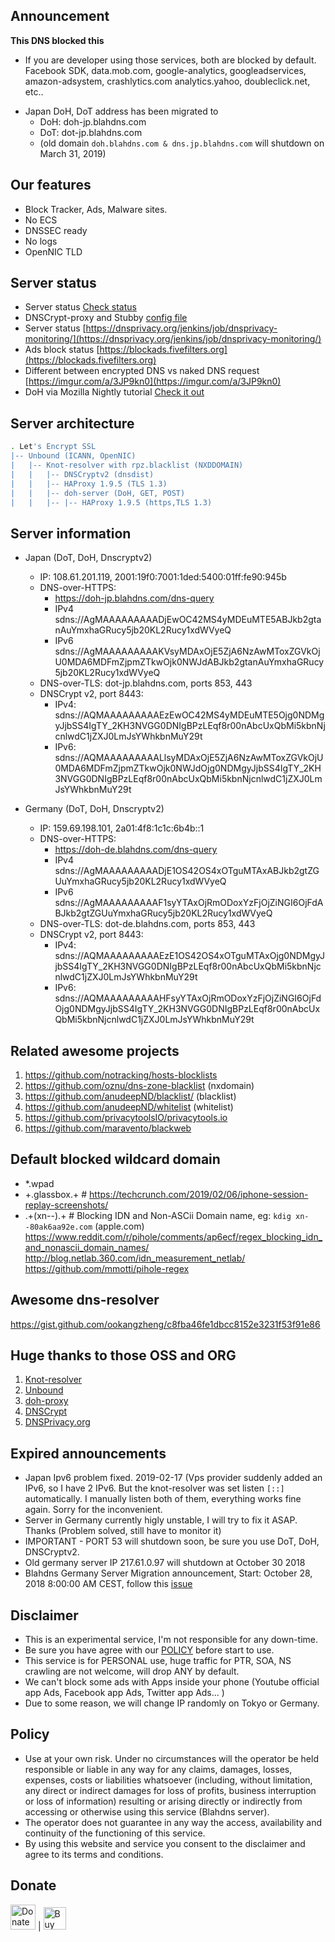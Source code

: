 ## Announcement

**This DNS blocked this** 
* If you are developer using those services, both are blocked by default. Facebook SDK, data.mob.com, google-analytics, googleadservices, amazon-adsystem, crashlytics.com analytics.yahoo, doubleclick.net, etc.. 

- Japan DoH, DoT address has been migrated to 
  * DoH: doh-jp.blahdns.com
  * DoT: dot-jp.blahdns.com
  * (old domain `doh.blahdns.com & dns.jp.blahdns.com` will shutdown on March 31, 2019)
 
## Our features
* Block Tracker, Ads, Malware sites.
* No ECS
* DNSSEC ready
* No logs
* OpenNIC TLD

## Server status
* Server status [Check status](https://stats.blahdns.com)
* DNSCrypt-proxy and Stubby [config file](https://github.com/ookangzheng/blahdns/tree/master/client-conf)
* Server status [https://dnsprivacy.org/jenkins/job/dnsprivacy-monitoring/](https://dnsprivacy.org/jenkins/job/dnsprivacy-monitoring/)
* Ads block status [https://blockads.fivefilters.org](https://blockads.fivefilters.org)
* Different between encrypted DNS vs naked DNS request [https://imgur.com/a/3JP9kn0](https://imgur.com/a/3JP9kn0)
* DoH via Mozilla Nightly tutorial [Check it out](https://www.ookangzheng.com/mozilla-nightly-enable-dns-over-https/)

## Server architecture

```bash
. Let's Encrypt SSL
|-- Unbound (ICANN, OpenNIC)
|   |-- Knot-resolver with rpz.blacklist (NXDDOMAIN)
|   |   |-- DNSCryptv2 (dnsdist)
|   |   |-- HAProxy 1.9.5 (TLS 1.3)
|   |   |-- doh-server (DoH, GET, POST)
|   |   |-- |-- HAProxy 1.9.5 (https,TLS 1.3)
```

## Server information
- Japan (DoT, DoH, Dnscryptv2)
  * IP: 108.61.201.119, 2001:19f0:7001:1ded:5400:01ff:fe90:945b
  * DNS-over-HTTPS: 
    * https://doh-jp.blahdns.com/dns-query
    * IPv4 sdns://AgMAAAAAAAAADjEwOC42MS4yMDEuMTE5ABJkb2gtanAuYmxhaGRucy5jb20KL2Rucy1xdWVyeQ
    * IPv6 sdns://AgMAAAAAAAAAKVsyMDAxOjE5ZjA6NzAwMToxZGVkOjU0MDA6MDFmZjpmZTkwOjk0NWJdABJkb2gtanAuYmxhaGRucy5jb20KL2Rucy1xdWVyeQ
  * DNS-over-TLS: dot-jp.blahdns.com, ports 853, 443
  * DNSCrypt v2, port 8443:
    * IPv4:  sdns://AQMAAAAAAAAAEzEwOC42MS4yMDEuMTE5Ojg0NDMgyJjbSS4IgTY_2KH3NVGG0DNIgBPzLEqf8r00nAbcUxQbMi5kbnNjcnlwdC1jZXJ0LmJsYWhkbnMuY29t
    * IPv6:
sdns://AQMAAAAAAAAALlsyMDAxOjE5ZjA6NzAwMToxZGVkOjU0MDA6MDFmZjpmZTkwOjk0NWJdOjg0NDMgyJjbSS4IgTY_2KH3NVGG0DNIgBPzLEqf8r00nAbcUxQbMi5kbnNjcnlwdC1jZXJ0LmJsYWhkbnMuY29t

- Germany (DoT, DoH, Dnscryptv2)
  * IP: 159.69.198.101, 2a01:4f8:1c1c:6b4b::1
  * DNS-over-HTTPS: 
    * https://doh-de.blahdns.com/dns-query
    * IPv4 sdns://AgMAAAAAAAAADjE1OS42OS4xOTguMTAxABJkb2gtZGUuYmxhaGRucy5jb20KL2Rucy1xdWVyeQ
    * IPv6 sdns://AgMAAAAAAAAAF1syYTAxOjRmODoxYzFjOjZiNGI6OjFdABJkb2gtZGUuYmxhaGRucy5jb20KL2Rucy1xdWVyeQ
  * DNS-over-TLS: dot-de.blahdns.com, ports 853, 443
  * DNSCrypt v2, port 8443:
    * IPv4:    sdns://AQMAAAAAAAAAEzE1OS42OS4xOTguMTAxOjg0NDMgyJjbSS4IgTY_2KH3NVGG0DNIgBPzLEqf8r00nAbcUxQbMi5kbnNjcnlwdC1jZXJ0LmJsYWhkbnMuY29t 
    * IPv6: sdns://AQMAAAAAAAAAHFsyYTAxOjRmODoxYzFjOjZiNGI6OjFdOjg0NDMgyJjbSS4IgTY_2KH3NVGG0DNIgBPzLEqf8r00nAbcUxQbMi5kbnNjcnlwdC1jZXJ0LmJsYWhkbnMuY29t

## Related awesome projects
1. https://github.com/notracking/hosts-blocklists
2. https://github.com/oznu/dns-zone-blacklist (nxdomain)
3. https://github.com/anudeepND/blacklist/ (blacklist)
4. https://github.com/anudeepND/whitelist (whitelist)
5. https://github.com/privacytoolsIO/privacytools.io
6. https://github.com/maravento/blackweb

## Default blocked wildcard domain
* *.wpad
* +.glassbox.+ # https://techcrunch.com/2019/02/06/iphone-session-replay-screenshots/
* .+(xn--).+ # Blocking IDN and Non-ASCii Domain name, eg: `kdig xn--80ak6aa92e.com` (apple.com) https://www.reddit.com/r/pihole/comments/ap6ecf/regex_blocking_idn_and_nonascii_domain_names/
  http://blog.netlab.360.com/idn_measurement_netlab/
  https://github.com/mmotti/pihole-regex

## Awesome dns-resolver
https://gist.github.com/ookangzheng/c8fba46fe1dbcc8152e3231f53f91e86

## Huge thanks to those OSS and ORG
1. [Knot-resolver](https://github.com/CZ-NIC/knot-resolver)
2. [Unbound](https://www.nlnetlabs.nl/projects/unbound)
3. [doh-proxy](https://github.com/jedisct1/rust-doh)
4. [DNSCrypt](http://dnscrypt.info/)
5. [DNSPrivacy.org](https://dnsprivacy.org)

## Expired announcements
* Japan Ipv6 problem fixed. 2019-02-17 (Vps provider suddenly added an IPv6, so I have 2 IPv6. But the knot-resolver was set listen `[::]` automatically. I manually listen both of them, everything works fine again. Sorry for the inconvenient.
* Server in Germany currently higly unstable, I will try to fix it ASAP. Thanks (Problem solved, still have to monitor it) 
* IMPORTANT - PORT 53 will shutdown soon, be sure you use DoT, DoH, DNSCryptv2.
* Old germany server IP 217.61.0.97 will shutdown at October 30 2018
* Blahdns Germany Server Migration announcement, Start: October 28, 2018 8:00:00 AM CEST, follow this [issue](https://github.com/ookangzheng/blahdns/issues/5)

## Disclaimer
* This is an experimental service, I'm not responsible for any down-time.
* Be sure you have agree with our [POLICY](https://github.com/ookangzheng/blahdns/#policy) before start to use. 
* This service is for PERSONAL use, huge traffic for PTR, SOA, NS crawling are not welcome, will drop ANY by default.
* We can't block some ads with Apps inside your phone (Youtube official app Ads, Facebook app Ads, Twitter app Ads... )
* Due to some reason, we will change IP randomly on Tokyo or Germany.

## Policy
* Use at your own risk. Under no circumstances will the operator be held responsible or liable in any way for any claims, damages, losses, expenses, costs or liabilities whatsoever (including, without limitation, any direct or indirect damages for loss of profits, business interruption or loss of information) resulting or arising directly or indirectly from accessing or otherwise using this service (Blahdns server).
* The operator does not guarantee in any way the access, availability and continuity of the functioning of this service. 
* By using this website and service you consent to the disclaimer and agree to its terms and conditions.

## Donate
<a href="https://www.paypal.com/cgi-bin/webscr?cmd=_s-xclick&hosted_button_id=F2H8HS44QAV8N&source=url"> <img height='40' style='border:0px;height:40px;' src="https://blahdns.b-cdn.net/paypal-donate.png" alt="Donate with PayPal button" /></a>
|
<a href='https://ko-fi.com/P5P4GPQ8' target='_blank'><img height='36' style='border:0px;height:36px;' src='https://az743702.vo.msecnd.net/cdn/kofi4.png?v=0' border='0' alt='Buy Me a Coffee at ko-fi.com' /></a>
